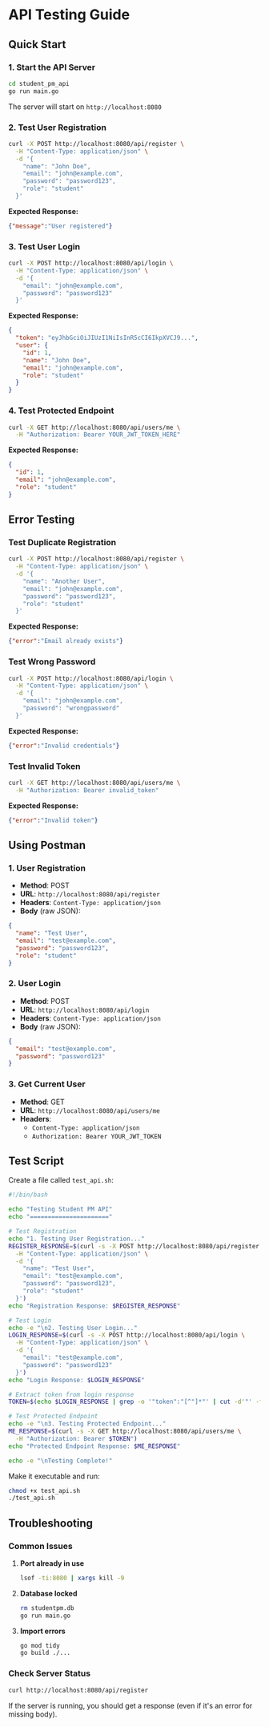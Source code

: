 # API Testing Guide

## Quick Start

### 1. Start the API Server
```bash
cd student_pm_api
go run main.go
```

The server will start on `http://localhost:8080`

### 2. Test User Registration
```bash
curl -X POST http://localhost:8080/api/register \
  -H "Content-Type: application/json" \
  -d '{
    "name": "John Doe",
    "email": "john@example.com",
    "password": "password123",
    "role": "student"
  }'
```

**Expected Response:**
```json
{"message":"User registered"}
```

### 3. Test User Login
```bash
curl -X POST http://localhost:8080/api/login \
  -H "Content-Type: application/json" \
  -d '{
    "email": "john@example.com",
    "password": "password123"
  }'
```

**Expected Response:**
```json
{
  "token": "eyJhbGciOiJIUzI1NiIsInR5cCI6IkpXVCJ9...",
  "user": {
    "id": 1,
    "name": "John Doe",
    "email": "john@example.com",
    "role": "student"
  }
}
```

### 4. Test Protected Endpoint
```bash
curl -X GET http://localhost:8080/api/users/me \
  -H "Authorization: Bearer YOUR_JWT_TOKEN_HERE"
```

**Expected Response:**
```json
{
  "id": 1,
  "email": "john@example.com",
  "role": "student"
}
```

## Error Testing

### Test Duplicate Registration
```bash
curl -X POST http://localhost:8080/api/register \
  -H "Content-Type: application/json" \
  -d '{
    "name": "Another User",
    "email": "john@example.com",
    "password": "password123",
    "role": "student"
  }'
```

**Expected Response:**
```json
{"error":"Email already exists"}
```

### Test Wrong Password
```bash
curl -X POST http://localhost:8080/api/login \
  -H "Content-Type: application/json" \
  -d '{
    "email": "john@example.com",
    "password": "wrongpassword"
  }'
```

**Expected Response:**
```json
{"error":"Invalid credentials"}
```

### Test Invalid Token
```bash
curl -X GET http://localhost:8080/api/users/me \
  -H "Authorization: Bearer invalid_token"
```

**Expected Response:**
```json
{"error":"Invalid token"}
```

## Using Postman

### 1. User Registration
- **Method**: POST
- **URL**: `http://localhost:8080/api/register`
- **Headers**: `Content-Type: application/json`
- **Body** (raw JSON):
```json
{
  "name": "Test User",
  "email": "test@example.com",
  "password": "password123",
  "role": "student"
}
```

### 2. User Login
- **Method**: POST
- **URL**: `http://localhost:8080/api/login`
- **Headers**: `Content-Type: application/json`
- **Body** (raw JSON):
```json
{
  "email": "test@example.com",
  "password": "password123"
}
```

### 3. Get Current User
- **Method**: GET
- **URL**: `http://localhost:8080/api/users/me`
- **Headers**: 
  - `Content-Type: application/json`
  - `Authorization: Bearer YOUR_JWT_TOKEN`

## Test Script

Create a file called `test_api.sh`:

```bash
#!/bin/bash

echo "Testing Student PM API"
echo "======================"

# Test Registration
echo "1. Testing User Registration..."
REGISTER_RESPONSE=$(curl -s -X POST http://localhost:8080/api/register \
  -H "Content-Type: application/json" \
  -d '{
    "name": "Test User",
    "email": "test@example.com",
    "password": "password123",
    "role": "student"
  }')
echo "Registration Response: $REGISTER_RESPONSE"

# Test Login
echo -e "\n2. Testing User Login..."
LOGIN_RESPONSE=$(curl -s -X POST http://localhost:8080/api/login \
  -H "Content-Type: application/json" \
  -d '{
    "email": "test@example.com",
    "password": "password123"
  }')
echo "Login Response: $LOGIN_RESPONSE"

# Extract token from login response
TOKEN=$(echo $LOGIN_RESPONSE | grep -o '"token":"[^"]*"' | cut -d'"' -f4)

# Test Protected Endpoint
echo -e "\n3. Testing Protected Endpoint..."
ME_RESPONSE=$(curl -s -X GET http://localhost:8080/api/users/me \
  -H "Authorization: Bearer $TOKEN")
echo "Protected Endpoint Response: $ME_RESPONSE"

echo -e "\nTesting Complete!"
```

Make it executable and run:
```bash
chmod +x test_api.sh
./test_api.sh
```

## Troubleshooting

### Common Issues

1. **Port already in use**
   ```bash
   lsof -ti:8080 | xargs kill -9
   ```

2. **Database locked**
   ```bash
   rm studentpm.db
   go run main.go
   ```

3. **Import errors**
   ```bash
   go mod tidy
   go build ./...
   ```

### Check Server Status
```bash
curl http://localhost:8080/api/register
```
If the server is running, you should get a response (even if it's an error for missing body). 